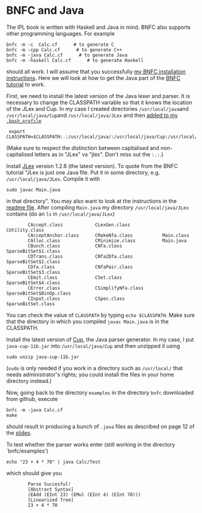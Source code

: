 # BNFC and Java

The IPL book is written with Haskell and Java in mind. BNFC also supports other programming languages. For example

    bnfc -m -c  Calc.cf      # to generate C
    bnfc -m -cpp Calc.cf      # to generate C++
    bnfc -m -java Calc.cf      # to generate Java
    bnfc -m -haskell Calc.cf      # to generate Haskell
    
should all work. I will assume that you successfully [my BNFC installation instructions](https://github.com/alexhkurz/compiler-construction/blob/master/BNFC-installation.md). Here we will look at how to get the 
Java part of the [BNFC tutorial](http://bnfc.digitalgrammars.com/tutorial/bnfc-tutorial.html) to work.

First, we need to install the latest version of the Java lexer and parser. It is necessary to change the CLASSPATH variable so that
it knows the location of the JLex and Cup. In my case I created directories `/usr/local/java`and `/usr/local/java/Cup`and `/usr/local/java/JLex` and then [added to my `.bash_profile`](https://github.com/alexhkurz/compiler-construction/blob/master/PATH.md)

     export CLASSPATH=$CLASSPATH:.:/usr/local/java/:/usr/local/java/Cup:/usr/local/java/JLex
     
(Make sure to respect the distinction between capitalised and non-capitalised letters as in "JLex" vs "jlex". Don't miss out the `:.:`.)

Install [JLex](http://www.cs.princeton.edu/~appel/modern/java/JLex/) version 1.2.6 (the latest version). To quote from the BNFC tutorial "JLex is just one Java file. Put it in some directory, e.g. `/usr/local/java/JLex`. Compile it with 

    sudo javac Main.java 
    
in that directory". You may also want to look at the instructions in the [readme file](http://www.cs.princeton.edu/~appel/modern/java/JLex/current/README). After compiling `Main.java` my directory `/usr/local/java/JLex` contains (do an `ls` in `/usr/local/java/JLex`)

            CAccept.class            CLexGen.class            CUtility.class
            CAcceptAnchor.class      CMakeNfa.class           Main.class
            CAlloc.class             CMinimize.class          Main.java
            CBunch.class             CNfa.class               SparseBitSet$1.class
            CDTrans.class            CNfa2Dfa.class           SparseBitSet$2.class
            CDfa.class               CNfaPair.class           SparseBitSet$3.class
            CEmit.class              CSet.class               SparseBitSet$4.class
            CError.class             CSimplifyNfa.class       SparseBitSet$BinOp.class
            CInput.class             CSpec.class              SparseBitSet.class

You can check the value of `CLASSPATH` by typing `echo $CLASSPATH`. Make sure that the directory in which you compiled `javac Main.java` is in the CLASSPATH.

Install the latest version of [Cup](http://www2.cs.tum.edu/projects/cup/), the Java parser generator. In my case, I put `java-cup-11b.jar` into `/usr/local/java/Cup` and then unzipped it using 

    sudo unzip java-cup-11b.jar
    
(`sudo` is only needed if you work in a directory such as `/usr/local/` that needs administrator's rights; you could install the files in your home directory instead.)

Now, going back to the directory `examples` in the directory `bnfc` downloaded from github, execute

    bnfc -m -java Calc.cf
    make
 
should result in producing a bunch of `.java` files as described on page 12 of the [slides](http://www.grammaticalframework.org/ipl-book/slides/2-slides-ipl-book.pdf).

To test whether the parser works enter (still working in the directory `bnfc/examples')

    echo "23 + 4 * 70" | java Calc/Test 
        
which should give you 

            Parse Succesful!
            [Abstract Syntax]
            (EAdd (EInt 23) (EMul (EInt 4) (EInt 70))) 
            [Linearized Tree]
            23 + 4 * 70





   
